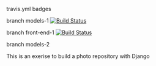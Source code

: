 travis.yml badges

branch models-1
[![Build Status](https://travis-ci.org/owy1/django-imager.svg?branch=master)](https://travis-ci.org/owy1/django-imager)

branch front-end-1
[![Build Status](https://travis-ci.org/owy1/django-imager.svg?branch=master)](https://travis-ci.org/owy1/django-imager)

branch models-2

This is an exerise to build a photo repository with Django